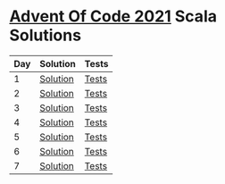 # [Advent Of Code 2021](https://adventofcode.com/2021) Scala Solutions

| Day | Solution                                       | Tests                                           | 
|-----|------------------------------------------------|-------------------------------------------------|
| 1   | [Solution](src/main/scala/day1/Solution.scala) | [Tests](src/test/scala/day1/SolutionSpec.scala) |
| 2   | [Solution](src/main/scala/day2/Solution.scala) | [Tests](src/test/scala/day2/SolutionSpec.scala) |
| 3   | [Solution](src/main/scala/day3/Solution.scala) | [Tests](src/test/scala/day3/SolutionSpec.scala) |
| 4   | [Solution](src/main/scala/day4/Solution.scala) | [Tests](src/test/scala/day4/SolutionSpec.scala) |
| 5   | [Solution](src/main/scala/day5/Solution.scala) | [Tests](src/test/scala/day5/SolutionSpec.scala) |
| 6   | [Solution](src/main/scala/day6/Solution.scala) | [Tests](src/test/scala/day6/SolutionSpec.scala) |
| 7   | [Solution](src/main/scala/day7/Solution.scala) | [Tests](src/test/scala/day7/SolutionSpec.scala) |